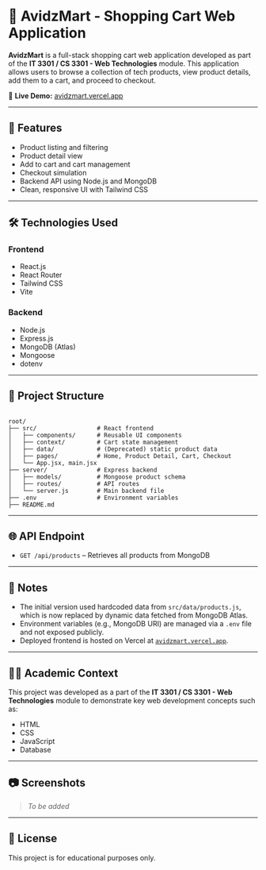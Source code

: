 # 🛒 AvidzMart - Shopping Cart Web Application

**AvidzMart** is a full-stack shopping cart web application developed as part of the **IT 3301 / CS 3301 - Web Technologies** module. This application allows users to browse a collection of tech products, view product details, add them to a cart, and proceed to checkout.

🔗 **Live Demo:** [avidzmart.vercel.app](https://avidzmart.vercel.app)

---

## 🚀 Features

- Product listing and filtering
- Product detail view
- Add to cart and cart management
- Checkout simulation
- Backend API using Node.js and MongoDB
- Clean, responsive UI with Tailwind CSS

---

## 🛠️ Technologies Used

### Frontend
- React.js
- React Router
- Tailwind CSS
- Vite

### Backend
- Node.js
- Express.js
- MongoDB (Atlas)
- Mongoose
- dotenv

---

## 📁 Project Structure

```

root/
├── src/                 # React frontend
│   ├── components/      # Reusable UI components
│   ├── context/         # Cart state management
│   ├── data/            # (Deprecated) static product data
│   ├── pages/           # Home, Product Detail, Cart, Checkout
│   └── App.jsx, main.jsx
├── server/              # Express backend
│   ├── models/          # Mongoose product schema
│   ├── routes/          # API routes
│   └── server.js        # Main backend file
├── .env                 # Environment variables
├── README.md

```

---

## 🌐 API Endpoint

- `GET /api/products` – Retrieves all products from MongoDB

---

## 📌 Notes

- The initial version used hardcoded data from `src/data/products.js`, which is now replaced by dynamic data fetched from MongoDB Atlas.
- Environment variables (e.g., MongoDB URI) are managed via a `.env` file and not exposed publicly.
- Deployed frontend is hosted on Vercel at [`avidzmart.vercel.app`](https://avidzmart.vercel.app).

---

## 🧑‍🎓 Academic Context

This project was developed as a part of the **IT 3301 / CS 3301 - Web Technologies** module to demonstrate key web development concepts such as:

- HTML
- CSS
- JavaScript
- Database

---

## 📷 Screenshots

> *To be added*

---

## 📜 License

This project is for educational purposes only.
```
